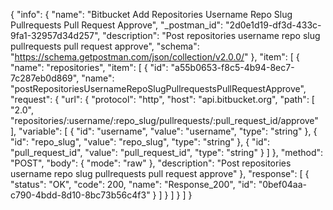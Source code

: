 {
  "info": {
    "name": "Bitbucket Add Repositories Username Repo Slug Pullrequests Pull Request  Approve",
    "_postman_id": "2d0e1d19-df3d-433c-9fa1-32957d34d257",
    "description": "Post repositories username repo slug pullrequests pull request  approve",
    "schema": "https://schema.getpostman.com/json/collection/v2.0.0/"
  },
  "item": [
    {
      "name": "repositories",
      "item": [
        {
          "id": "a55b0653-f8c5-4b94-8ec7-7c287eb0d869",
          "name": "postRepositoriesUsernameRepoSlugPullrequestsPullRequestApprove",
          "request": {
            "url": {
              "protocol": "http",
              "host": "api.bitbucket.org",
              "path": [
                "2.0",
                "repositories/:username/:repo_slug/pullrequests/:pull_request_id/approve"
              ],
              "variable": [
                {
                  "id": "username",
                  "value": "username",
                  "type": "string"
                },
                {
                  "id": "repo_slug",
                  "value": "repo_slug",
                  "type": "string"
                },
                {
                  "id": "pull_request_id",
                  "value": "pull_request_id",
                  "type": "string"
                }
              ]
            },
            "method": "POST",
            "body": {
              "mode": "raw"
            },
            "description": "Post repositories username repo slug pullrequests pull request  approve"
          },
          "response": [
            {
              "status": "OK",
              "code": 200,
              "name": "Response_200",
              "id": "0bef04aa-c790-4bdd-8d10-8bc73b56c4f3"
            }
          ]
        }
      ]
    }
  ]
}